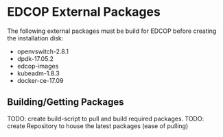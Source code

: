 # EDCOP External Packages
The following external packages must be build for EDCOP before creating the installation disk:

* openvswitch-2.8.1
* dpdk-17.05.2
* edcop-images
* kubeadm-1.8.3
* docker-ce-17.09

## Building/Getting Packages
TODO: create build-script to pull and build required packages.
TODO: create Repository to house the latest packages (ease of pulling)

